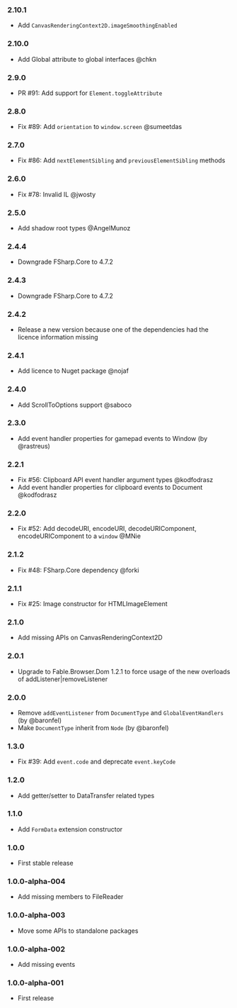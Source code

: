 ### 2.10.1
* Add `CanvasRenderingContext2D.imageSmoothingEnabled`
### 2.10.0

* Add Global attribute to global interfaces @chkn

### 2.9.0

* PR #91: Add support for `Element.toggleAttribute`

### 2.8.0

* Fix #89: Add `orientation` to `window.screen` @sumeetdas

### 2.7.0

* Fix #86: Add `nextElementSibling` and `previousElementSibling` methods

### 2.6.0

* Fix #78: Invalid IL @jwosty

### 2.5.0

* Add shadow root types @AngelMunoz

### 2.4.4

* Downgrade FSharp.Core to 4.7.2

### 2.4.3

* Downgrade FSharp.Core to 4.7.2

### 2.4.2

* Release a new version because one of the dependencies had the licence information missing

### 2.4.1

* Add licence to Nuget package @nojaf

### 2.4.0

* Add ScrollToOptions support @saboco

### 2.3.0

* Add event handler properties for gamepad events to Window (by @rastreus)

### 2.2.1

* Fix #56: Clipboard API event handler argument types @kodfodrasz
* Add event handler properties for clipboard events to Document @kodfodrasz

### 2.2.0

* Fix #52: Add decodeURI, encodeURI, decodeURIComponent, encodeURIComponent to a `window` @MNie

### 2.1.2

* Fix #48: FSharp.Core dependency @forki

### 2.1.1

* Fix #25: Image constructor for HTMLImageElement

### 2.1.0

* Add missing APIs on CanvasRenderingContext2D

### 2.0.1

* Upgrade to Fable.Browser.Dom 1.2.1 to force usage of the new overloads of addListener|removeListener

### 2.0.0

* Remove `addEventListener` from `DocumentType` and `GlobalEventHandlers` (by @baronfel)
* Make `DocumentType` inherit from `Node` (by @baronfel)

### 1.3.0

* Fix #39: Add `event.code` and deprecate `event.keyCode`

### 1.2.0

* Add getter/setter to DataTransfer related types

### 1.1.0

* Add `FormData` extension constructor

### 1.0.0

* First stable release

### 1.0.0-alpha-004

* Add missing members to FileReader

### 1.0.0-alpha-003

* Move some APIs to standalone packages

### 1.0.0-alpha-002

* Add missing events

### 1.0.0-alpha-001

* First release

